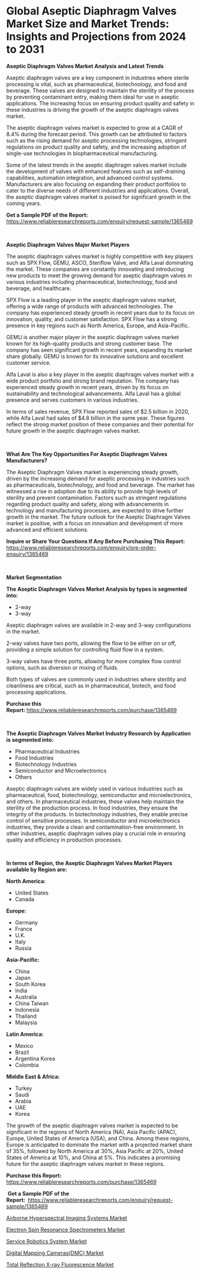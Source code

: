 <p><h1>Global Aseptic Diaphragm Valves Market Size and Market Trends: Insights and Projections from 2024 to 2031</h1></p><p><strong>Aseptic Diaphragm Valves Market Analysis and Latest Trends</strong></p>
<p><p>Aseptic diaphragm valves are a key component in industries where sterile processing is vital, such as pharmaceutical, biotechnology, and food and beverage. These valves are designed to maintain the sterility of the process by preventing contaminant entry, making them ideal for use in aseptic applications. The increasing focus on ensuring product quality and safety in these industries is driving the growth of the aseptic diaphragm valves market.</p><p>The aseptic diaphragm valves market is expected to grow at a CAGR of 8.4% during the forecast period. This growth can be attributed to factors such as the rising demand for aseptic processing technologies, stringent regulations on product quality and safety, and the increasing adoption of single-use technologies in biopharmaceutical manufacturing.</p><p>Some of the latest trends in the aseptic diaphragm valves market include the development of valves with enhanced features such as self-draining capabilities, automation integration, and advanced control systems. Manufacturers are also focusing on expanding their product portfolios to cater to the diverse needs of different industries and applications. Overall, the aseptic diaphragm valves market is poised for significant growth in the coming years.</p></p>
<p><strong>Get a Sample PDF of the Report:&nbsp;</strong> <a href="https://www.reliableresearchreports.com/enquiry/request-sample/1365469">https://www.reliableresearchreports.com/enquiry/request-sample/1365469</a></p>
<p>&nbsp;</p>
<p><strong>Aseptic Diaphragm Valves Major Market Players</strong></p>
<p><p>The aseptic diaphragm valves market is highly competitive with key players such as SPX Flow, GEMU, ASCO, Steriflow Valve, and Alfa Laval dominating the market. These companies are constantly innovating and introducing new products to meet the growing demand for aseptic diaphragm valves in various industries including pharmaceutical, biotechnology, food and beverage, and healthcare.</p><p>SPX Flow is a leading player in the aseptic diaphragm valves market, offering a wide range of products with advanced technologies. The company has experienced steady growth in recent years due to its focus on innovation, quality, and customer satisfaction. SPX Flow has a strong presence in key regions such as North America, Europe, and Asia-Pacific.</p><p>GEMU is another major player in the aseptic diaphragm valves market known for its high-quality products and strong customer base. The company has seen significant growth in recent years, expanding its market share globally. GEMU is known for its innovative solutions and excellent customer service.</p><p>Alfa Laval is also a key player in the aseptic diaphragm valves market with a wide product portfolio and strong brand reputation. The company has experienced steady growth in recent years, driven by its focus on sustainability and technological advancements. Alfa Laval has a global presence and serves customers in various industries.</p><p>In terms of sales revenue, SPX Flow reported sales of $2.5 billion in 2020, while Alfa Laval had sales of $4.8 billion in the same year. These figures reflect the strong market position of these companies and their potential for future growth in the aseptic diaphragm valves market.</p></p>
<p>&nbsp;</p>
<p><strong>What Are The Key Opportunities For Aseptic Diaphragm Valves Manufacturers?</strong></p>
<p><p>The Aseptic Diaphragm Valves market is experiencing steady growth, driven by the increasing demand for aseptic processing in industries such as pharmaceuticals, biotechnology, and food and beverage. The market has witnessed a rise in adoption due to its ability to provide high levels of sterility and prevent contamination. Factors such as stringent regulations regarding product quality and safety, along with advancements in technology and manufacturing processes, are expected to drive further growth in the market. The future outlook for the Aseptic Diaphragm Valves market is positive, with a focus on innovation and development of more advanced and efficient solutions.</p></p>
<p><strong>Inquire or Share Your Questions If Any Before Purchasing This Report:</strong> <a href="https://www.reliableresearchreports.com/enquiry/pre-order-enquiry/1365469">https://www.reliableresearchreports.com/enquiry/pre-order-enquiry/1365469</a></p>
<p>&nbsp;</p>
<p><strong>Market Segmentation</strong></p>
<p><strong>The Aseptic Diaphragm Valves Market Analysis by types is segmented into:</strong></p>
<p><ul><li>2-way</li><li>3-way</li></ul></p>
<p><p>Aseptic diaphragm valves are available in 2-way and 3-way configurations in the market. </p><p>2-way valves have two ports, allowing the flow to be either on or off, providing a simple solution for controlling fluid flow in a system. </p><p>3-way valves have three ports, allowing for more complex flow control options, such as diversion or mixing of fluids. </p><p>Both types of valves are commonly used in industries where sterility and cleanliness are critical, such as in pharmaceutical, biotech, and food processing applications.</p></p>
<p><strong>Purchase this Report:&nbsp;</strong><a href="https://www.reliableresearchreports.com/purchase/1365469">https://www.reliableresearchreports.com/purchase/1365469</a></p>
<p>&nbsp;</p>
<p><strong>The Aseptic Diaphragm Valves Market Industry Research by Application is segmented into:</strong></p>
<p><ul><li>Pharmaceutical Industries</li><li>Food Industries</li><li>Biotechnology Industries</li><li>Semiconductor and Microelectronics</li><li>Others</li></ul></p>
<p><p>Aseptic diaphragm valves are widely used in various industries such as pharmaceutical, food, biotechnology, semiconductor and microelectronics, and others. In pharmaceutical industries, these valves help maintain the sterility of the production process. In food industries, they ensure the integrity of the products. In biotechnology industries, they enable precise control of sensitive processes. In semiconductor and microelectronics industries, they provide a clean and contamination-free environment. In other industries, aseptic diaphragm valves play a crucial role in ensuring quality and efficiency in production processes.</p></p>
<p>&nbsp;</p>
<p><strong>In terms of Region, the Aseptic Diaphragm Valves Market Players available by Region are:</strong></p>
<p>
    <p> <strong> North America: </strong>
        <ul>
            <li>United States</li>
            <li>Canada</li>
        </ul>
        </p> 
    <p> <strong> Europe: </strong>
        <ul>
            <li>Germany</li>
            <li>France</li>
            <li>U.K.</li>
            <li>Italy</li>
            <li>Russia</li>
        </ul>
        </p> 
    <p> <strong> Asia-Pacific: </strong>
        <ul>
            <li>China</li>
            <li>Japan</li>
            <li>South Korea</li>
            <li>India</li>
            <li>Australia</li>
            <li>China Taiwan</li>
            <li>Indonesia</li>
            <li>Thailand</li>
            <li>Malaysia</li>
        </ul>
        </p> 
    <p> <strong> Latin America: </strong>
        <ul>
            <li>Mexico</li>
            <li>Brazil</li>
            <li>Argentina Korea</li>
            <li>Colombia</li>
        </ul>
        </p> 
    <p> <strong> Middle East & Africa: </strong>
        <ul>
            <li>Turkey</li>
            <li>Saudi</li>
            <li>Arabia</li>
            <li>UAE</li>
            <li>Korea</li>
        </ul>
    </p>
    </p>
<p><p>The growth of the aseptic diaphragm valves market is expected to be significant in the regions of North America (NA), Asia Pacific (APAC), Europe, United States of America (USA), and China. Among these regions, Europe is anticipated to dominate the market with a projected market share of 35%, followed by North America at 30%, Asia Pacific at 20%, United States of America at 10%, and China at 5%. This indicates a promising future for the aseptic diaphragm valves market in these regions.</p></p>
<p><strong>Purchase this Report: </strong><a href="https://www.reliableresearchreports.com/purchase/1365469">https://www.reliableresearchreports.com/purchase/1365469</a></p>
<p>&nbsp;<strong>Get a Sample PDF of the Report:&nbsp;&nbsp;</strong><a href="https://www.reliableresearchreports.com/enquiry/request-sample/1365469">https://www.reliableresearchreports.com/enquiry/request-sample/1365469</a></p>
<p><strong></strong></p>
<p><p><a href="https://medium.com/@anitabeatty1/airborne-hyperspectral-imaging-systems-market-size-market-outlook-and-market-forecast-2024-to-cea6e700018f">Airborne Hyperspectral Imaging Systems Market</a></p><p><a href="https://medium.com/@anitabeatty1/electron-spin-resonance-spectrometers-market-trends-and-market-analysis-forecasted-for-period-89a5e14b5ee0">Electron Spin Resonance Spectrometers Market</a></p><p><a href="https://medium.com/@anitabeatty1/service-robotics-system-market-outlook-industry-overview-and-forecast-2024-to-2031-d7414802fdb9">Service Robotics System Market</a></p><p><a href="https://medium.com/@anitabeatty1/digital-mapping-cameras-dmc-market-analysis-its-cagr-market-segmentation-and-global-industry-ec3f62b3e357">Digital Mapping Cameras(DMC) Market</a></p><p><a href="https://medium.com/@anitabeatty1/total-reflection-x-ray-fluorescence-market-analysis-and-sze-forecasted-for-period-from-2024-to-2031-f2719c339c0b">Total Reflection X-ray Fluorescence Market</a></p></p>